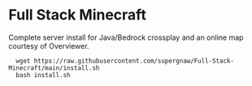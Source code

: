 # Full Stack Minecraft
Complete server install for Java/Bedrock crossplay and an online map courtesy of Overviewer.
```
  wget https://raw.githubusercontent.com/supergnaw/Full-Stack-Minecraft/main/install.sh 
  bash install.sh
```
